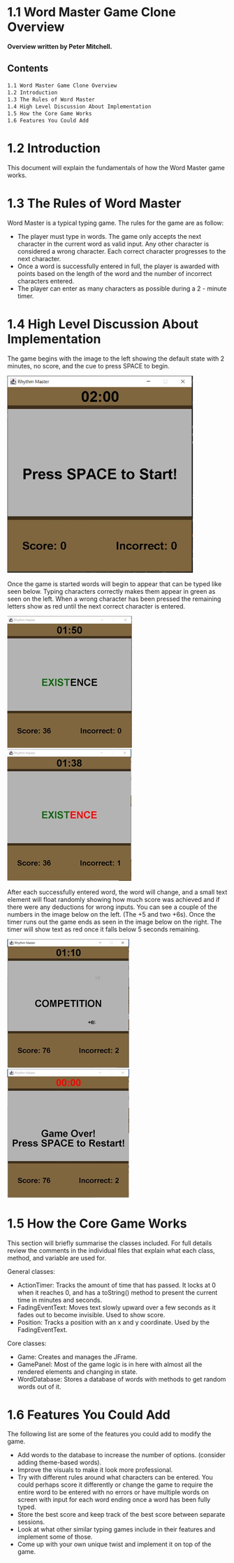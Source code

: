 # 1.1 Word Master Game Clone Overview

**Overview written by Peter Mitchell.**

## Contents

```
1.1 Word Master Game Clone Overview 
1.2 Introduction
1.3 The Rules of Word Master 
1.4 High Level Discussion About Implementation 
1.5 How the Core Game Works
1.6 Features You Could Add
```
# 1.2 Introduction

This document will explain the fundamentals of how the Word Master game works. 

# 1.3 The Rules of Word Master

Word Master is a typical typing game. The rules for the game are as follow:

- The player must type in words. The game only accepts the next character in the current word
    as valid input. Any other character is considered a wrong character. Each correct character
    progresses to the next character.
- Once a word is successfully entered in full, the player is awarded with points based on the
    length of the word and the number of incorrect characters entered.
- The player can enter as many characters as possible during a 2 - minute timer.

# 1.4 High Level Discussion About Implementation

The game begins with the image to the left showing the default
state with 2 minutes, no score, and the cue to press SPACE to begin.

<img src="./images/Picture1.jpg">

Once the game is started words will begin to appear that can be typed like seen below. Typing
characters correctly makes them appear in green as seen on the left. When a wrong character has
been pressed the remaining letters show as red until the next correct character is entered.

<img src="./images/Picture2.jpg"> <img src="./images/Picture3.jpg">

After each successfully entered word, the word will change, and a small text element will float
randomly showing how much score was achieved and if there were any deductions for wrong inputs.
You can see a couple of the numbers in the image below on the left. (The +5 and two +6s). Once the
timer runs out the game ends as seen in the image below on the right. The timer will show text as red
once it falls below 5 seconds remaining.

<img src="./images/Picture4.jpg"> <img src="./images/Picture5.jpg">

# 1.5 How the Core Game Works

This section will briefly summarise the classes included. For full details review the comments in the
individual files that explain what each class, method, and variable are used for.

General classes:

- ActionTimer: Tracks the amount of time that has passed. It locks at 0 when it reaches 0, and
    has a toString() method to present the current time in minutes and seconds.
- FadingEventText: Moves text slowly upward over a few seconds as it fades out to become
    invisible. Used to show score.
- Position: Tracks a position with an x and y coordinate. Used by the FadingEventText.

Core classes:

- Game: Creates and manages the JFrame.
- GamePanel: Most of the game logic is in here with almost all the rendered elements and
    changing in state.
- WordDatabase: Stores a database of words with methods to get random words out of it.

# 1.6 Features You Could Add

The following list are some of the features you could add to modify the game.

- Add words to the database to increase the number of options. (consider adding theme-based
    words).
- Improve the visuals to make it look more professional.
- Try with different rules around what characters can be entered. You could perhaps score it
    differently or change the game to require the entire word to be entered with no errors or have
    multiple words on screen with input for each word ending once a word has been fully typed.
- Store the best score and keep track of the best score between separate sessions.
- Look at what other similar typing games include in their features and implement some of
    those.
- Come up with your own unique twist and implement it on top of the game.


